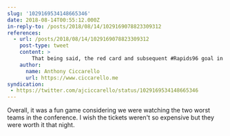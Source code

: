 ```yaml
---
slug: '1029169534148665346'
date: 2018-08-14T00:55:12.000Z
in-reply-to: /posts/2018/08/14/1029169078823309312
references:
  - url: /posts/2018/08/14/1029169078823309312
    post-type: tweet
    content: >
        That being said, the red card and subsequent #Rapids96 goal in extra minutes made for an exciting end.
    author:
      name: Anthony Ciccarello
      url: https://www.ciccarello.me
syndication:
 - https://twitter.com/ajciccarello/status/1029169534148665346
---
```


Overall, it was a fun game considering we were watching the two worst teams in the conference. I wish the tickets weren't so expensive but they were worth it that night.
